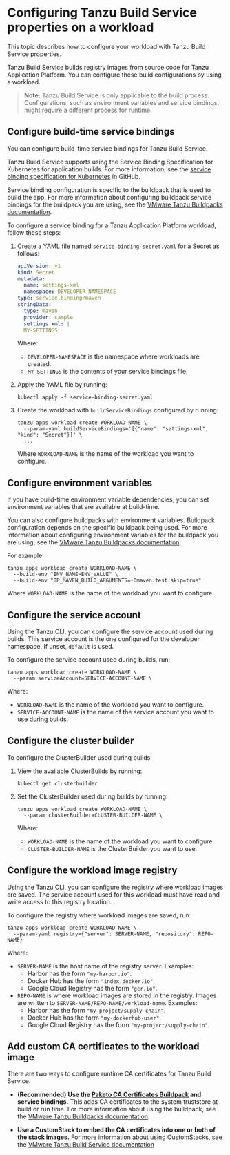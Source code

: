 # Configuring Tanzu Build Service properties on a workload

This topic describes how to configure your workload with Tanzu Build Service properties.

Tanzu Build Service builds registry images from source code for Tanzu Application Platform.
You can configure these build configurations by using a workload.

>**Note:** Tanzu Build Service is only applicable to the build process<!--฿ Avoid nominalization: |while deleting| is better than |during the deletion process|. ฿-->.
>Configurations, such as environment variables and service bindings, might require
>a different process for runtime.

## <a id="service-bindings"></a> Configure build-time service bindings

You can configure build-time service bindings for Tanzu Build Service.

Tanzu Build Service supports using the Service Binding Specification for Kubernetes for application builds.
For more information, see the [service binding specification for Kubernetes](https://github.com/k8s-service-bindings/spec)<!--฿ The link should likely be a title or |THIRD-PARTY-NAME documentation|. ฿-->
in GitHub.

Service binding configuration is specific to the buildpack that is used to<!--฿ Redundant? ฿--> build the app.
For more information about configuring buildpack service bindings for the buildpack you are using,
see the [VMware Tanzu Buildpacks documentation](https://docs.vmware.com/en/VMware-Tanzu-Buildpacks/services/tanzu-buildpacks/GUID-index.html).

To configure a service binding for a Tanzu Application Platform workload, follow these steps:

1. Create a YAML file named `service-binding-secret.yaml` for a Secret<!--฿ |secret| is the preferred casing. ฿--> as follows:

    ```yaml
    apiVersion: v1
    kind: Secret
    metadata:
      name: settings-xml
      namespace: DEVELOPER-NAMESPACE
    type: service.binding/maven
    stringData:
      type: maven
      provider: sample
      settings.xml: |
      MY-SETTINGS
    ```

    Where:
    - `DEVELOPER-NAMESPACE` is the namespace where workloads are created.
    - `MY-SETTINGS` is the contents of your service bindings file.

2. Apply the YAML file by running:

    ```console
    kubectl apply -f service-binding-secret.yaml
    ```

3. Create the workload with `buildServiceBindings` configured by running:

    ```console
    tanzu apps workload create WORKLOAD-NAME \
      --param-yaml buildServiceBindings='[{"name": "settings-xml", "kind": "Secret"}]' \
      ...
    ```

    Where `WORKLOAD-NAME` is the name of the workload you want to configure.

## <a id="env-vars"></a> Configure environment variables

If you have build-time environment variable dependencies, you can set environment variables
that are available at build-time.

You can also configure buildpacks with environment variables.
Buildpack configuration depends on the specific buildpack being used.
For more information about configuring environment variables for the buildpack you are using,
see the [VMware Tanzu Buildpacks documentation](https://docs.vmware.com/en/VMware-Tanzu-Buildpacks/services/tanzu-buildpacks/GUID-index.html).

For example:

```console
tanzu apps workload create WORKLOAD-NAME \
  --build-env "ENV_NAME=ENV_VALUE" \
  --build-env "BP_MAVEN_BUILD_ARGUMENTS=-Dmaven.test.skip=true"
```

Where `WORKLOAD-NAME` is the name of the workload you want to configure.

## <a id="service-account"></a> Configure the service account

Using the Tanzu CLI, you can configure the service account used during builds.
This service account is the one configured for the developer namespace.
If unset, `default` is used.

To configure the service account used during builds, run:

```console
tanzu apps workload create WORKLOAD-NAME \
  --param serviceAccount=SERVICE-ACCOUNT-NAME \
```

Where:

- `WORKLOAD-NAME` is the name of the workload you want to configure.
- `SERVICE-ACCOUNT-NAME` is the name of the service account you want to use during builds.

## <a id="cluster-builder"></a> Configure the cluster builder

To configure the ClusterBuilder used during builds:

1. View the available ClusterBuilds by running:

    ```console
    kubectl get clusterbuilder
    ```

1. Set the ClusterBuilder used during builds by running:

    ```console
    tanzu apps workload create WORKLOAD-NAME \
      --param clusterBuilder=CLUSTER-BUILDER-NAME \
    ```

    Where:

    - `WORKLOAD-NAME` is the name of the workload you want to configure.
    - `CLUSTER-BUILDER-NAME` is the ClusterBuilder you want to use.

## <a id="registry"></a> Configure the workload image registry

Using the Tanzu CLI, you can configure the registry where workload images are saved.
The service account used for this workload must have read and write access to this registry location.

To configure the registry where workload images are saved, run:

```console
tanzu apps workload create WORKLOAD-NAME \
  --param-yaml registry={"server": SERVER-NAME, "repository": REPO-NAME}
```

Where:

- `SERVER-NAME` is the host name of the registry server. Examples:
  - Harbor has the form `"my-harbor.io"`.
  - Docker Hub has the form `"index.docker.io"`.
  - Google Cloud Registry has the form `"gcr.io"`.
- `REPO-NAME` is where workload images are stored in the registry.
Images are written to `SERVER-NAME/REPO-NAME/workload-name`. Examples:
  - Harbor has the form `"my-project/supply-chain"`.
  - Docker Hub has the form `"my-dockerhub-user"`.
  - Google Cloud Registry has the form `"my-project/supply-chain"`.

## <a id="workload-custom-certs"></a> Add custom CA certificates to the workload image

There are two ways to configure runtime CA certificates for Tanzu Build Service.

- **(Recommended) Use the [Paketo CA Certificates Buildpack](https://github.com/paketo-buildpacks/cacertificates) and service bindings.**
This adds CA certificates to the system truststore at build or run time.
For more information about using the buildpack, see the [VMware Tanzu Buildpacks documentation](https://docs.vmware.com/en/VMware-Tanzu-Buildpacks/services/tanzu-buildpacks/GUID-config-config-buildpack-kp.html#ca-certificates).

- **Use a CustomStack to embed the CA certificates into one or both of the stack images.**
For more information about using CustomStacks, see the [VMware Tanzu Build Service documentation](https://docs.vmware.com/en/Tanzu-Build-Service/1.7/vmware-tanzu-build-service/GUID-managing-custom-stacks.html)
